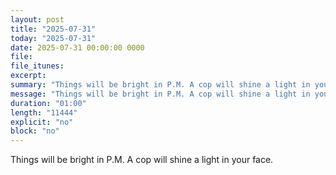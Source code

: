 ```yaml
---
layout: post
title: "2025-07-31"
today: "2025-07-31"
date: 2025-07-31 00:00:00 0000
file:
file_itunes:
excerpt:
summary: "Things will be bright in P.M. A cop will shine a light in your face."
message: "Things will be bright in P.M. A cop will shine a light in your face."
duration: "01:00"
length: "11444"
explicit: "no"
block: "no"
---
```

Things will be bright in P.M. A cop will shine a light in your face.

